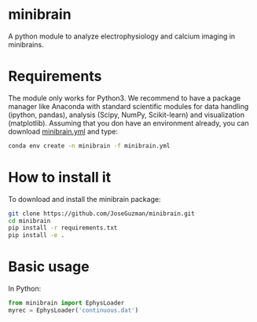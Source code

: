 # minibrain

A python module to analyze electrophysiology and calcium imaging in minibrains.

Requirements
============
The module only works for Python3. We recommend to have a package manager like Anaconda with standard scientific modules for data handling (ipython, pandas), analysis (Scipy, NumPy, Scikit-learn) and visualization (matplotlib). Assuming that you don have an environment already, you can download [minibrain.yml](https://github.com/JoseGuzman/minibrain/blob/master/minibrain.yml) and type:

```bash
conda env create -n minibrain -f minibrain.yml
```

How to install it
=================
To download and install the minibrain package:

```bash
git clone https://github.com/JoseGuzman/minibrain.git
cd minibrain
pip install -r requirements.txt
pip install -e .
```

Basic usage
===========
In Python:

```python
from minibrain import EphysLoader
myrec = EphysLoader('continuous.dat')
```

